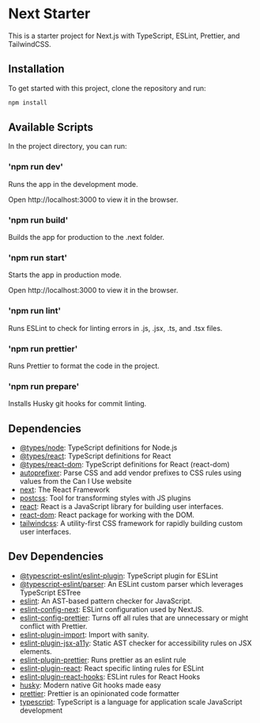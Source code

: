 # Next Starter

This is a starter project for Next.js with TypeScript, ESLint, Prettier, and TailwindCSS.

## Installation

To get started with this project, clone the repository and run:

```bash
npm install
```

## Available Scripts

In the project directory, you can run:

### **'npm run dev'**

Runs the app in the development mode.

Open http://localhost:3000 to view it in the browser.

### **'npm run build'**

Builds the app for production to the .next folder.

### **'npm run start'**

Starts the app in production mode.

Open http://localhost:3000 to view it in the browser.

### **'npm run lint'**

Runs ESLint to check for linting errors in .js, .jsx, .ts, and .tsx files.

### **'npm run prettier'**

Runs Prettier to format the code in the project.

### **'npm run prepare'**

Installs Husky git hooks for commit linting.

## Dependencies

- [@types/node](https://ghub.io/@types/node): TypeScript definitions for Node.js
- [@types/react](https://ghub.io/@types/react): TypeScript definitions for React
- [@types/react-dom](https://ghub.io/@types/react-dom): TypeScript definitions for React (react-dom)
- [autoprefixer](https://ghub.io/autoprefixer): Parse CSS and add vendor prefixes to CSS rules using values from the Can I Use website
- [next](https://ghub.io/next): The React Framework
- [postcss](https://ghub.io/postcss): Tool for transforming styles with JS plugins
- [react](https://ghub.io/react): React is a JavaScript library for building user interfaces.
- [react-dom](https://ghub.io/react-dom): React package for working with the DOM.
- [tailwindcss](https://ghub.io/tailwindcss): A utility-first CSS framework for rapidly building custom user interfaces.

## Dev Dependencies

- [@typescript-eslint/eslint-plugin](https://ghub.io/@typescript-eslint/eslint-plugin): TypeScript plugin for ESLint
- [@typescript-eslint/parser](https://ghub.io/@typescript-eslint/parser): An ESLint custom parser which leverages TypeScript ESTree
- [eslint](https://ghub.io/eslint): An AST-based pattern checker for JavaScript.
- [eslint-config-next](https://ghub.io/eslint-config-next): ESLint configuration used by NextJS.
- [eslint-config-prettier](https://ghub.io/eslint-config-prettier): Turns off all rules that are unnecessary or might conflict with Prettier.
- [eslint-plugin-import](https://ghub.io/eslint-plugin-import): Import with sanity.
- [eslint-plugin-jsx-a11y](https://ghub.io/eslint-plugin-jsx-a11y): Static AST checker for accessibility rules on JSX elements.
- [eslint-plugin-prettier](https://ghub.io/eslint-plugin-prettier): Runs prettier as an eslint rule
- [eslint-plugin-react](https://ghub.io/eslint-plugin-react): React specific linting rules for ESLint
- [eslint-plugin-react-hooks](https://ghub.io/eslint-plugin-react-hooks): ESLint rules for React Hooks
- [husky](https://ghub.io/husky): Modern native Git hooks made easy
- [prettier](https://ghub.io/prettier): Prettier is an opinionated code formatter
- [typescript](https://ghub.io/typescript): TypeScript is a language for application scale JavaScript development
